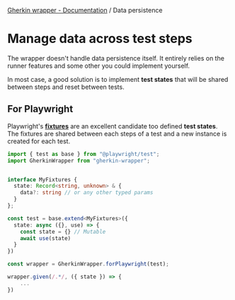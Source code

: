 [Gherkin wrapper - Documentation](./README.md) / Data persistence

# Manage data across test steps

The wrapper doesn't handle data persistence itself. It entirely relies on the runner features and some other you could implement yourself.

In most case, a good solution is to implement __test states__ that will be shared between steps and reset between tests.

## For Playwright

Playwright's [__fixtures__](https://playwright.dev/docs/test-fixtures) are an excellent candidate too defined __test states__. The fixtures are shared between each steps of a test and a new instance is created for each test.

```typescript
import { test as base } from "@playwright/test";
import GherkinWrapper from "gherkin-wrapper";


interface MyFixtures {
  state: Record<string, unknown> & {
    data?: string // or any other typed params
  }
};

const test = base.extend<MyFixtures>({
  state: async ({}, use) => {
    const state = {} // Mutable
    await use(state)
  }
})

const wrapper = GherkinWrapper.forPlaywright(test);

wrapper.given(/.*/, ({ state }) => {
    ...
})
```